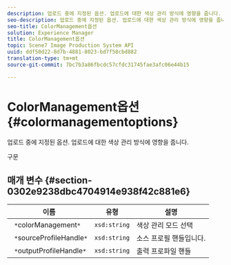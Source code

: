 ```yaml
---
description: 업로드 중에 지정된 옵션. 업로드에 대한 색상 관리 방식에 영향을 줍니다.
seo-description: 업로드 중에 지정된 옵션. 업로드에 대한 색상 관리 방식에 영향을 줍니다.
seo-title: ColorManagement옵션
solution: Experience Manager
title: ColorManagement옵션
topic: Scene7 Image Production System API
uuid: ddf50d22-8d7b-4881-8023-bd7f58cbd882
translation-type: tm+mt
source-git-commit: 7bc7b3a86fbcdc57cfdc31745fae3afc06e44b15

---
```



# ColorManagement옵션{#colormanagementoptions}

업로드 중에 지정된 옵션. 업로드에 대한 색상 관리 방식에 영향을 줍니다.

구문

## 매개 변수 {#section-0302e9238dbc4704914e938f42c881e6}

| 이름 | 유형 | 설명 |
|---|---|---|
| ` *`colorManagement`*` | `xsd:string` | 색상 관리 모드 선택 |
| ` *`sourceProfileHandle`*` | `xsd:string` | 소스 프로필 핸들입니다. |
| ` *`outputProfileHandle`*` | `xsd:string` | 출력 프로파일 핸들 |

